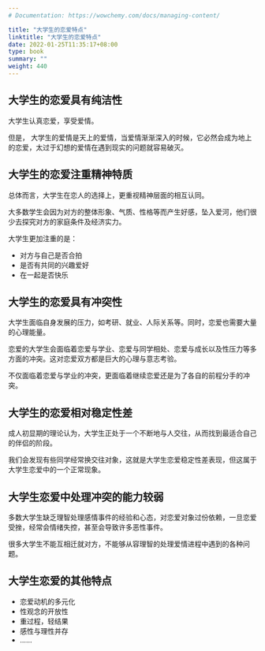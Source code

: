 ```yaml
---
# Documentation: https://wowchemy.com/docs/managing-content/

title: "大学生的恋爱特点"
linktitle: "大学生的恋爱特点"
date: 2022-01-25T11:35:17+08:00
type: book
summary: ""
weight: 440
---
```


<!--more-->

## 大学生的恋爱具有纯洁性

大学生认真恋爱，享受爱情。

但是， 大学生的爱情是天上的爱情，当爱情渐渐深入的时候，它必然会成为地上的恋爱，太过于幻想的爱情在遇到现实的问题就容易破灭。

## 大学生的恋爱注重精神特质

总体而言，大学生在恋人的选择上，更重视精神层面的相互认同。

大多数学生会因为对方的整体形象、气质、性格等而产生好感，坠入爱河，他们很少去探究对方的家庭条件及经济实力。

大学生更加注重的是：

- 对方与自己是否合拍
- 是否有共同的兴趣爱好
- 在一起是否快乐

## 大学生的恋爱具有冲突性

大学生面临自身发展的压力，如考研、就业、人际关系等。同时，恋爱也需要大量的心理能量。

恋爱的大学生会面临着恋爱与学业、恋爱与同学相处、恋爱与成长以及性压力等多方面的冲突。这对恋爱双方都是巨大的心理与意志考验。

不仅面临着恋爱与学业的冲突，更面临着继续恋爱还是为了各自的前程分手的冲突。

## 大学生的恋爱相对稳定性差

成人初显期的理论认为，大学生正处于一个不断地与人交往，从而找到最适合自己的伴侣的阶段。

我们会发现有些同学经常换交往对象，这就是大学生恋爱稳定性差表现，但这属于大学生恋爱中的一个正常现象。

## 大学生恋爱中处理冲突的能力较弱

多数大学生缺乏理智处理感情事件的经验和心态，对恋爱对象过份依赖，一旦恋爱受挫，经常会情绪失控，甚至会导致许多恶性事件。

很多大学生不能互相迁就对方，不能够从容理智的处理爱情进程中遇到的各种问题。

## 大学生恋爱的其他特点

- 恋爱动机的多元化
- 性观念的开放性
- 重过程，轻结果
- 感性与理性并存
- ……
